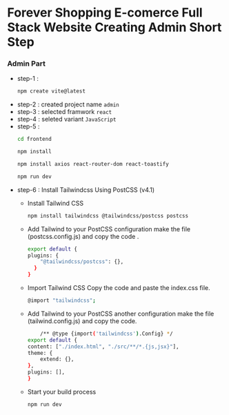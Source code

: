 # Forever Shopping E-comerce Full Stack Website Creating Admin Short Step

### Admin Part
- step-1 : 
    ```sh
    npm create vite@latest 
    ```
- step-2 : created project name `admin` 
- step-3 : selected framwork `react`
- step-4 : seleted variant `JavaScript`
- step-5 : 
    ```sh
    cd frontend
    ```
    ```sh
    npm install
    ```
    ```sh
    npm install axios react-router-dom react-toastify

    ```
    ```sh
    npm run dev
    ```
- step-6 : Install Tailwindcss Using PostCSS (v4.1)
  - Install Tailwind CSS
    ```sh
    npm install tailwindcss @tailwindcss/postcss postcss
    ```

  - Add Tailwind to your PostCSS configuration make the file (postcss.config.js) and copy the code .
    ```sh
    export default {
    plugins: {
        "@tailwindcss/postcss": {},
      }
    }
    ```
  - Import Tailwind CSS Copy the code and paste the index.css file.

    ```sh
    @import "tailwindcss";
    ```
  - Add Tailwind to your PostCSS another configuration make the file (tailwind.config.js) and copy the code.
    ```sh
        /** @type {import('tailwindcss').Config} */
    export default {
    content: ["./index.html", "./src/**/*.{js,jsx}"],
    theme: {
        extend: {},
    },
    plugins: [],
    }
    ```
  - Start your build process

    ```sh
    npm run dev
    ```
